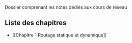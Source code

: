Dossier comprenant les notes dédiés aux cours de réseau
## Liste des chapitres
- [[Chapitre 1 Routage statique et dynamique]]